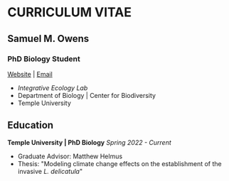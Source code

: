 # **CURRICULUM VITAE**
## **Samuel M. Owens**
### **PhD Biology Student**
[Website](https://sites.temple.edu/smowens/) | [Email](mailto:sam.owens@temple.edu)
- _Integrative Ecology Lab_ 
- Department of Biology | Center for Biodiversity
- Temple University

## Education
**Temple University | PhD Biology**
*Spring 2022 - Current*
- Graduate Advisor: Matthew Helmus
- Thesis: "Modeling climate change effects on the establishment of the invasive *L. delicatula*"
